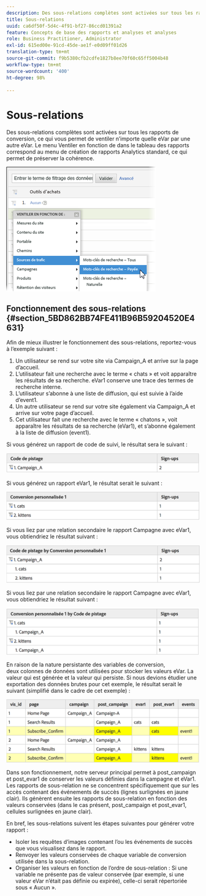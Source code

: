 ```yaml
---
description: Des sous-relations complètes sont activées sur tous les rapports de conversion, ce qui vous permet de ventiler n’importe quelle eVar par une autre eVar. Le menu Ventiler en fonction de dans le tableau des rapports correspond au menu de création de rapports Analytics standard, ce qui permet de préserver la cohérence.
title: Sous-relations
uuid: ca6df50f-5d4c-4f91-bf27-86ccd01391a2
feature: Concepts de base des rapports et analyses et analyses
role: Business Practitioner, Administrator
exl-id: 615ed00e-91cd-45de-ae1f-e0d09ff01d26
translation-type: tm+mt
source-git-commit: f9b5380cfb2cdfe1827b8ee70f60c65ff5004b48
workflow-type: tm+mt
source-wordcount: '400'
ht-degree: 98%

---
```


# Sous-relations

Des sous-relations complètes sont activées sur tous les rapports de conversion, ce qui vous permet de ventiler n’importe quelle eVar par une autre eVar. Le menu Ventiler en fonction de dans le tableau des rapports correspond au menu de création de rapports Analytics standard, ce qui permet de préserver la cohérence.

![](assets/subrelations.png)

## Fonctionnement des sous-relations {#section_5BD862BB74FE411B96B59204520E4631}

Afin de mieux illustrer le fonctionnement des sous-relations, reportez-vous à l’exemple suivant :

1. Un utilisateur se rend sur votre site via Campaign_A et arrive sur la page d’accueil.
1. L’utilisateur fait une recherche avec le terme « chats » et voit apparaître les résultats de sa recherche. eVar1 conserve une trace des termes de recherche interne.
1. L’utilisateur s’abonne à une liste de diffusion, qui est suivie à l’aide d’event1.
1. Un autre utilisateur se rend sur votre site également via Campaign_A et arrive sur votre page d’accueil.
1. Cet utilisateur fait une recherche avec le terme « chatons », voit apparaître les résultats de sa recherche (eVar1), et s’abonne également à la liste de diffusion (event1).

Si vous générez un rapport de code de suivi, le résultat sera le suivant :

![](assets/subrel_1.png)

Si vous générez un rapport eVar1, le résultat serait le suivant :

![](assets/subrel_2.png)

Si vous liez par une relation secondaire le rapport Campagne avec eVar1, vous obtiendriez le résultat suivant :

![](assets/subrel_3.png)

Si vous liez par une relation secondaire le rapport Campagne avec eVar1, vous obtiendriez le résultat suivant :

![](assets/subrel_4.png)

En raison de la nature persistante des variables de conversion, deux colonnes de données sont utilisées pour stocker les valeurs eVar. La valeur qui est générée et la valeur qui persiste. Si nous devions étudier une exportation des données brutes pour cet exemple, le résultat serait le suivant (simplifié dans le cadre de cet exemple) :

![](assets/subrel_5.png)

Dans son fonctionnement, notre serveur principal permet à post_campaign et post_evar1 de conserver les valeurs définies dans la campagne et eVar1. Les rapports de sous-relation ne se concentrent spécifiquement que sur les accès contenant des événements de succès (lignes surlignées en jaune clair). Ils génèrent ensuite les rapports de sous-relation en fonction des valeurs conservées (dans le cas présent, post_campaign et post_evar1, cellules surlignées en jaune clair).

En bref, les sous-relations suivent les étapes suivantes pour générer votre rapport :

* Isoler les requêtes d’images contenant l’ou les événements de succès que vous visualisez dans le rapport.
* Renvoyer les valeurs conservées de chaque variable de conversion utilisée dans la sous-relation.
* Organiser les valeurs en fonction de l’ordre de sous-relation : Si une variable ne présente pas de valeur conservée (par exemple, si une valeur eVar n’était pas définie ou expirée), celle-ci serait répertoriée sous « Aucun ».

